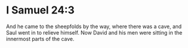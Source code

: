 # I Samuel 24:3

And he came to the sheepfolds by the way, where there was a cave, and Saul went in to relieve himself. Now David and his men were sitting in the innermost parts of the cave.
